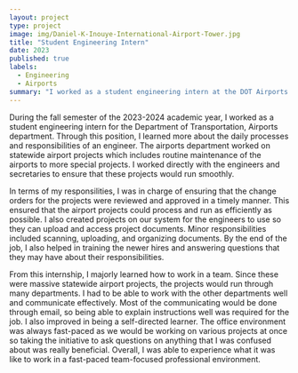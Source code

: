 ```yaml
---
layout: project
type: project
image: img/Daniel-K-Inouye-International-Airport-Tower.jpg
title: "Student Engineering Intern"
date: 2023
published: true
labels:
  - Engineering
  - Airports
summary: "I worked as a student engineering intern at the DOT Airports during the Fall 2023 semester."
---
```




During the fall semester of the 2023-2024 academic year, I worked as a student engineering intern for the Department of Transportation, Airports department. Through this position, I learned more about the daily processes and responsibilities of an engineer. The airports department worked on statewide airport projects which includes routine maintenance of the airports to more special projects. I worked directly with the engineers and secretaries to ensure that these projects would run smoothly.

In terms of my responsilities, I was in charge of ensuring that the change orders for the projects were reviewed and approved in a timely manner. This ensured that the airport projects could process and run as efficiently as possible. I also created projects on our system for the engineers to use so they can upload and access project documents. Minor responsibilities included scanning, uploading, and organizing documents. By the end of the job, I also helped in training the newer hires and answering questions that they may have about their responsibilities.

From this internship, I majorly learned how to work in a team. Since these were massive statewide airport projects, the projects would run through many departments. I had to be able to work with the other departments well and communicate effectively. Most of the communicating would be done through email, so being able to explain instructions well was required for the job. I also improved in being a self-directed learner. The office environment was always fast-paced as we would be working on various projects at once so taking the initiative to ask questions on anything that I was confused about was really beneficial. Overall, I was able to experience what it was like to work in a fast-paced team-focused professional environment.




